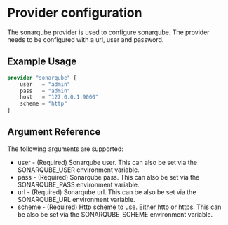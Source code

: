 # Provider configuration

The sonarqube provider is used to configure sonarqube. The provider needs to be configured with a url, user and password.

## Example Usage
```terraform
provider "sonarqube" {
    user   = "admin"
    pass   = "admin" 
    host   = "127.0.0.1:9000"
    scheme = "http"
}
```

## Argument Reference
The following arguments are supported:

- user - (Required) Sonarqube user. This can also be set via the SONARQUBE_USER environment variable.
- pass - (Required) Sonarqube pass. This can also be set via the SONARQUBE_PASS environment variable.
- url - (Required) Sonarqube url. This can be also be set via the SONARQUBE_URL environment variable.
- scheme - (Required) Http scheme to use. Either http or https. This can be also be set via the SONARQUBE_SCHEME environment variable.